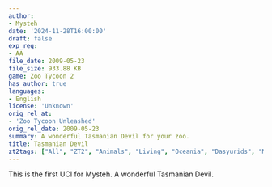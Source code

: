 ```yaml
---
author:
- Mysteh
date: '2024-11-28T16:00:00'
draft: false
exp_req:
- AA
file_date: 2009-05-23
file_size: 933.88 KB
game: Zoo Tycoon 2
has_author: true
languages:
- English
license: 'Unknown'
orig_rel_at:
- 'Zoo Tycoon Unleashed'
orig_rel_date: 2009-05-23
summary: A wonderful Tasmanian Devil for your zoo.
title: Tasmanian Devil
zt2tags: ["All", "ZT2", "Animals", "Living", "Oceania", "Dasyurids", "Marsupials"]
---
```

This is the first UCI for Mysteh. A wonderful Tasmanian Devil.
